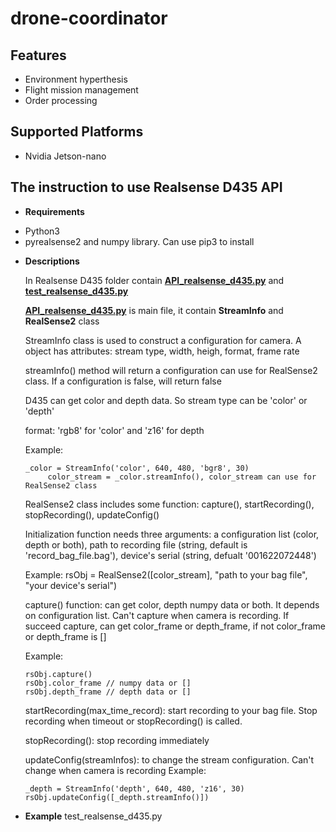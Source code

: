 # drone-coordinator
## Features
* Environment hyperthesis
* Flight mission management
* Order processing

## Supported Platforms
* Nvidia Jetson-nano

## The instruction to use Realsense D435 API
* **Requirements**
- Python3
- pyrealsense2 and numpy library. Can use pip3 to install

* **Descriptions**

  In Realsense D435 folder contain [**API_realsense_d435.py**](https://github.com/IVSR-SET-HUST/drone-coordinator/blob/sprint_2020-09-15/Realsense%20D435/API_realsense_d435.py) and [**test_realsense_d435.py**](https://github.com/IVSR-SET-HUST/drone-coordinator/blob/sprint_2020-09-15/Realsense%20D435/test_realsense_d435.py)
  
  [**API_realsense_d435.py**](https://github.com/IVSR-SET-HUST/drone-coordinator/blob/sprint_2020-09-15/Realsense%20D435/API_realsense_d435.py) is main file, it contain **StreamInfo** and **RealSense2** class

  StreamInfo class is used to construct a configuration for camera. A object has attributes: stream type, width, heigh, format, frame rate

  streamInfo() method will return a configuration can use for RealSense2 class. If a configuration is false, will return false
  
  D435 can get color and depth data. So stream type can be 'color' or 'depth'
  
  format: 'rgb8' for 'color' and 'z16' for depth
  
  Example:
  
  ```
  _color = StreamInfo('color', 640, 480, 'bgr8', 30)  
	   color_stream = _color.streamInfo(), color_stream can use for RealSense2 class
  ```


  RealSense2 class includes some function: capture(), startRecording(), stopRecording(), updateConfig()
  
  Initialization function needs three arguments: a configuration list (color, depth or both), path to recording file (string, default is 'record_bag_file.bag'),   device's serial (string, defualt '001622072448')
  
  Example: rsObj = RealSense2([color_stream], "path to your bag file", "your device's serial")

  capture() function: can get color, depth numpy data or both. It depends on configuration list. Can't capture when camera is recording. If succeed capture, can get color_frame or depth_frame, if not color_frame or depth_frame is []
  
  Example: 
  ```
  rsObj.capture()
  rsObj.color_frame // numpy data or []
  rsObj.depth_frame // depth data or []
  ```

  startRecording(max_time_record): start recording to your bag file. Stop recording when timeout or stopRecording() is called. 

  stopRecording(): stop recording immediately 

  updateConfig(streamInfos): to change the stream configuration. Can't change when camera is recording
  Example:
  ```
  _depth = StreamInfo('depth', 640, 480, 'z16', 30)
  rsObj.updateConfig([_depth.streamInfo()])
  ```

* **Example**
test_realsense_d435.py



	

  



